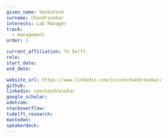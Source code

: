 ```yaml
---
given_name: Venkatesh
surname: Chandrasekar
interests: Lab Manager
track: 
  - management
order: 2

current_affiliation: TU Delft
role: 
start_date:
end_date:

website_url: https://www.linkedin.com/in/venchandrasekar/
github: 
linkedin: venchandrasekar
google_scholar: 
xdotcom:
stackoverflow: 
tudelft_research: 
mastodon:
speakerdeck: 
---
```

